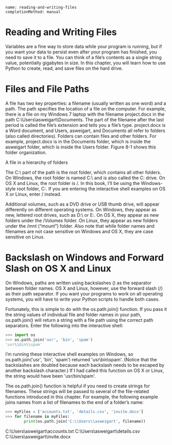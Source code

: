 ```ngMeta
name: reading-and-writing-files
completionMethod: manual
```
# Reading and Writing Files
Variables are a fine way to store data while your program is running, but if you want your data to persist even after your program has finished, you need to save it to a file. You can think of a file’s contents as a single string value, potentially gigabytes in size. In this chapter, you will learn how to use Python to create, read, and save files on the hard drive.

# Files and File Paths
A file has two key properties: a filename (usually written as one word) and a path. The path specifies the location of a file on the computer. For example, there is a file on my Windows 7 laptop with the filename project.docx in the path C:\Users\asweigart\Documents. The part of the filename after the last period is called the file’s extension and tells you a file’s type. project.docx is a Word document, and Users, asweigart, and Documents all refer to folders (also called directories). Folders can contain files and other folders. For example, project.docx is in the Documents folder, which is inside the asweigart folder, which is inside the Users folder. Figure 8-1 shows this folder organization.

<!-- ![image](assets/000027.jpg)
 -->
A file in a hierarchy of folders

The C:\ part of the path is the root folder, which contains all other folders. On Windows, the root folder is named C:\ and is also called the C: drive. On OS X and Linux, the root folder is /. In this book, I’ll be using the Windows-style root folder, C:\. If you are entering the interactive shell examples on OS X or Linux, enter / instead.

Additional volumes, such as a DVD drive or USB thumb drive, will appear differently on different operating systems. On Windows, they appear as new, lettered root drives, such as D:\ or E:\. On OS X, they appear as new folders under the /Volumes folder. On Linux, they appear as new folders under the /mnt (“mount”) folder. Also note that while folder names and filenames are not case sensitive on Windows and OS X, they are case sensitive on Linux.

# Backslash on Windows and Forward Slash on OS X and Linux
On Windows, paths are written using backslashes (\) as the separator between folder names. OS X and Linux, however, use the forward slash (/) as their path separator. If you want your programs to work on all operating systems, you will have to write your Python scripts to handle both cases.

Fortunately, this is simple to do with the os.path.join() function. If you pass it the string values of individual file and folder names in your path, os.path.join() will return a string with a file path using the correct path separators. Enter the following into the interactive shell:

```python
>>> import os
>>> os.path.join('usr', 'bin', 'spam')
'usr\\bin\\spam'
```
I’m running these interactive shell examples on Windows, so os.path.join('usr', 'bin', 'spam') returned 'usr\\bin\\spam'. (Notice that the backslashes are doubled because each backslash needs to be escaped by another backslash character.) If I had called this function on OS X or Linux, the string would have been 'usr/bin/spam'.

The os.path.join() function is helpful if you need to create strings for filenames. These strings will be passed to several of the file-related functions introduced in this chapter. For example, the following example joins names from a list of filenames to the end of a folder’s name:

```python
>>> myFiles = ['accounts.txt', 'details.csv', 'invite.docx']
>>> for filename in myFiles:
        print(os.path.join('C:\\Users\\asweigart', filename))
```
C:\Users\asweigart\accounts.txt
C:\Users\asweigart\details.csv
C:\Users\asweigart\invite.docx
